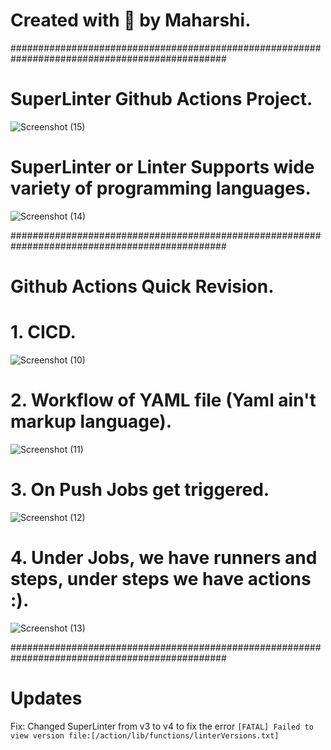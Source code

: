 # Created with 💌 by Maharshi.
###############################################################################################



# SuperLinter Github Actions Project.
![Screenshot (15)](https://github.com/Maharshibhatnagar/SuperLinter-Github-Actions/assets/119435144/5162dfc2-f29a-40da-ac25-7615c6b50a18)

# SuperLinter or Linter Supports wide variety of programming languages.
![Screenshot (14)](https://github.com/Maharshibhatnagar/SuperLinter-Github-Actions/assets/119435144/dc97b5e1-e9dd-45d2-b61b-9116149aece6)


###############################################################################################



# Github Actions Quick Revision.

# 1. CICD.
![Screenshot (10)](https://github.com/Maharshibhatnagar/SuperLinter-Github-Actions/assets/119435144/23fd0372-d93b-40ac-a4b6-4617386c994e)

# 2. Workflow of YAML file (Yaml ain't markup language).
![Screenshot (11)](https://github.com/Maharshibhatnagar/SuperLinter-Github-Actions/assets/119435144/4c856d11-0c8c-4cd9-851a-5dd1a8a23713)

# 3. On Push Jobs get triggered.
![Screenshot (12)](https://github.com/Maharshibhatnagar/SuperLinter-Github-Actions/assets/119435144/f7656068-f82f-410d-9196-02afb0af60c8)

# 4. Under Jobs, we have runners and steps, under steps we have actions :).
![Screenshot (13)](https://github.com/Maharshibhatnagar/SuperLinter-Github-Actions/assets/119435144/dffef9d2-7fc7-45e5-8b6d-cc289405ca12)



###############################################################################################



# Updates
Fix: Changed SuperLinter from v3 to v4 to fix the error `[FATAL] Failed to view version file:[/action/lib/functions/linterVersions.txt]`

